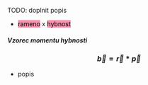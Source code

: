 TODO: doplnit popis
- <mark style="background: #FF5582A6;">rameno</mark> x <mark style="background: #FF5582A6;">hybnost</mark>
##### Vzorec momentu hybnosti
### $$\vec{b}=\vec{r}*\vec{p}$$
- popis
